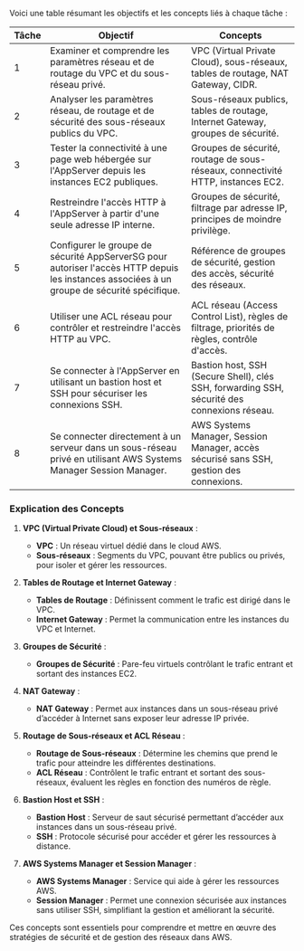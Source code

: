 Voici une table résumant les objectifs et les concepts liés à chaque tâche :

| Tâche  | Objectif                                                                                                                    | Concepts                                                                                         |
|--------|-----------------------------------------------------------------------------------------------------------------------------|--------------------------------------------------------------------------------------------------|
| 1      | Examiner et comprendre les paramètres réseau et de routage du VPC et du sous-réseau privé.                                 | VPC (Virtual Private Cloud), sous-réseaux, tables de routage, NAT Gateway, CIDR.                 |
| 2      | Analyser les paramètres réseau, de routage et de sécurité des sous-réseaux publics du VPC.                                  | Sous-réseaux publics, tables de routage, Internet Gateway, groupes de sécurité.                  |
| 3      | Tester la connectivité à une page web hébergée sur l'AppServer depuis les instances EC2 publiques.                          | Groupes de sécurité, routage de sous-réseaux, connectivité HTTP, instances EC2.                  |
| 4      | Restreindre l'accès HTTP à l'AppServer à partir d'une seule adresse IP interne.                                             | Groupes de sécurité, filtrage par adresse IP, principes de moindre privilège.                    |
| 5      | Configurer le groupe de sécurité AppServerSG pour autoriser l'accès HTTP depuis les instances associées à un groupe de sécurité spécifique. | Référence de groupes de sécurité, gestion des accès, sécurité des réseaux.                       |
| 6      | Utiliser une ACL réseau pour contrôler et restreindre l'accès HTTP au VPC.                                                  | ACL réseau (Access Control List), règles de filtrage, priorités de règles, contrôle d'accès.     |
| 7      | Se connecter à l'AppServer en utilisant un bastion host et SSH pour sécuriser les connexions SSH.                           | Bastion host, SSH (Secure Shell), clés SSH, forwarding SSH, sécurité des connexions réseau.      |
| 8      | Se connecter directement à un serveur dans un sous-réseau privé en utilisant AWS Systems Manager Session Manager.          | AWS Systems Manager, Session Manager, accès sécurisé sans SSH, gestion des connexions.           |

### Explication des Concepts

1. **VPC (Virtual Private Cloud) et Sous-réseaux** :
   - **VPC** : Un réseau virtuel dédié dans le cloud AWS.
   - **Sous-réseaux** : Segments du VPC, pouvant être publics ou privés, pour isoler et gérer les ressources.

2. **Tables de Routage et Internet Gateway** :
   - **Tables de Routage** : Définissent comment le trafic est dirigé dans le VPC.
   - **Internet Gateway** : Permet la communication entre les instances du VPC et Internet.

3. **Groupes de Sécurité** :
   - **Groupes de Sécurité** : Pare-feu virtuels contrôlant le trafic entrant et sortant des instances EC2.

4. **NAT Gateway** :
   - **NAT Gateway** : Permet aux instances dans un sous-réseau privé d’accéder à Internet sans exposer leur adresse IP privée.

5. **Routage de Sous-réseaux et ACL Réseau** :
   - **Routage de Sous-réseaux** : Détermine les chemins que prend le trafic pour atteindre les différentes destinations.
   - **ACL Réseau** : Contrôlent le trafic entrant et sortant des sous-réseaux, évaluent les règles en fonction des numéros de règle.

6. **Bastion Host et SSH** :
   - **Bastion Host** : Serveur de saut sécurisé permettant d’accéder aux instances dans un sous-réseau privé.
   - **SSH** : Protocole sécurisé pour accéder et gérer les ressources à distance.

7. **AWS Systems Manager et Session Manager** :
   - **AWS Systems Manager** : Service qui aide à gérer les ressources AWS.
   - **Session Manager** : Permet une connexion sécurisée aux instances sans utiliser SSH, simplifiant la gestion et améliorant la sécurité.

Ces concepts sont essentiels pour comprendre et mettre en œuvre des stratégies de sécurité et de gestion des réseaux dans AWS.
